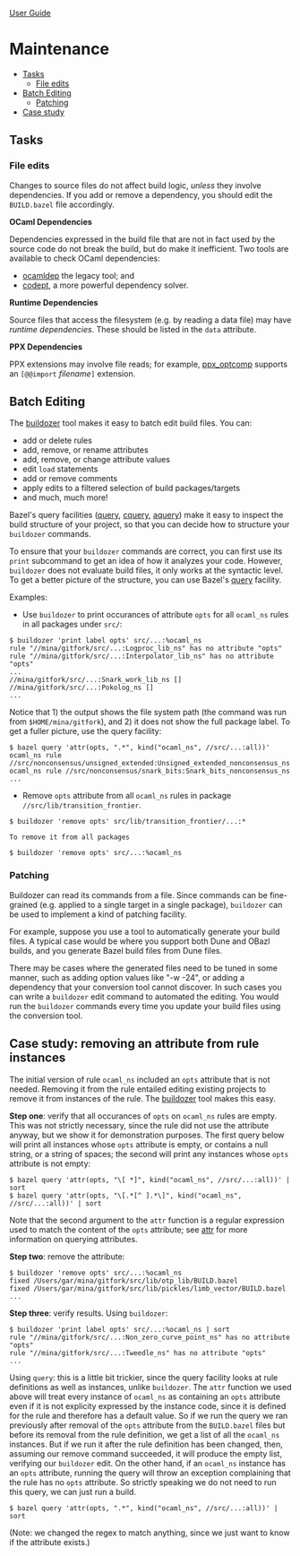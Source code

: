 [User Guide](index.md)

Maintenance
===========

-   [Tasks](#tasks)
    -   [File edits](#fileedits)
-   [Batch Editing](#batch)
    -   [Patching](#patching)
-   [Case study](#case)

<a name="tasks">Tasks</a>
-------------------------

### <a name="fileedits">File edits</a>

Changes to source files do not affect build logic, *unless* they involve
dependencies. If you add or remove a dependency, you should edit the
`BUILD.bazel` file accordingly.

**OCaml Dependencies**

Dependencies expressed in the build file that are not in fact used by
the source code do not break the build, but do make it inefficient. Two
tools are available to check OCaml dependencies:

-   [ocamldep](https://caml.inria.fr/pub/docs/manual-ocaml/depend.html)
    the legacy tool; and
-   [codept](https://opam.ocaml.org/packages/codept/), a more powerful
    dependency solver.

**Runtime Dependencies**

Source files that access the filesystem (e.g. by reading a data file)
may have *runtime dependencies*. These should be listed in the `data`
attribute.

**PPX Dependencies**

PPX extensions may involve file reads; for example,
[ppx\_optcomp](https://github.com/janestreet/ppx_optcomp) supports an
`[@@import` *filename*`]` extension.

<a name="batch">Batch Editing</a>
---------------------------------

The
[buildozer](https://github.com/bazelbuild/buildtools/blob/master/buildozer/README.md)
tool makes it easy to batch edit build files. You can:

-   add or delete rules
-   add, remove, or rename attributes
-   add, remove, or change attribute values
-   edit `load` statements
-   add or remove comments
-   apply edits to a filtered selection of build packages/targets
-   and much, much more!

Bazel's query facilities
([query](https://docs.bazel.build/versions/master/query.html),
[cquery](https://docs.bazel.build/versions/master/cquery.html),
[aquery](https://blog.bazel.build/2019/02/15/introducing-aquery.html))
make it easy to inspect the build structure of your project, so that you
can decide how to structure your `buildozer` commands.

To ensure that your `buildozer` commands are correct, you can first use
its `print` subcommand to get an idea of how it analyzes your code.
However, `buildozer` does not evaluate build files, it only works at the
syntactic level. To get a better picture of the structure, you can use
Bazel's [query](https://docs.bazel.build/versions/master/query.html)
facility.

Examples:

-   Use `buildozer` to print occurances of attribute `opts` for all
    `ocaml_ns` rules in all packages under `src/`:

``` {.shell}
$ buildozer 'print label opts' src/...:%ocaml_ns
rule "//mina/gitfork/src/...:Logproc_lib_ns" has no attribute "opts"
rule "//mina/gitfork/src/...:Interpolator_lib_ns" has no attribute "opts"
...
//mina/gitfork/src/...:Snark_work_lib_ns []
//mina/gitfork/src/...:Pokolog_ns []
...
```

Notice that 1) the output shows the file system path (the command was
run from `$HOME/mina/gitfork`), and 2) it does not show the full package
label. To get a fuller picture, use the query facility:

``` {.shell}
$ bazel query 'attr(opts, ".*", kind("ocaml_ns", //src/...:all))'
ocaml_ns rule //src/nonconsensus/unsigned_extended:Unsigned_extended_nonconsensus_ns
ocaml_ns rule //src/nonconsensus/snark_bits:Snark_bits_nonconsensus_ns
...
```

-   Remove `opts` attribute from all `ocaml_ns` rules in package
    `//src/lib/transition_frontier`.

``` {.shell}
$ buildozer 'remove opts' src/lib/transition_frontier/...:*
```

    To remove it from all packages

``` {.shell}
$ buildozer 'remove opts' src/...:%ocaml_ns
```

### <a name="patching">Patching</a>

Buildozer can read its commands from a file. Since commands can be
fine-grained (e.g. applied to a single target in a single package),
`buildozer` can be used to implement a kind of patching facility.

For example, suppose you use a tool to automatically generate your build
files. A typical case would be where you support both Dune and OBazl
builds, and you generate Bazel build files from Dune files.

There may be cases where the generated files need to be tuned in some
manner, such as adding option values like "-w -24", or adding a
dependency that your conversion tool cannot discover. In such cases you
can write a `buildozer` edit command to automated the editing. You would
run the `buildozer` commands every time you update your build files
using the conversion tool.

<a name="case">Case study: removing an attribute from rule instances</a>
------------------------------------------------------------------------

The initial version of rule `ocaml_ns` included an `opts` attribute that
is not needed. Removing it from the rule entailed editing existing
projects to remove it from instances of the rule. The
[buildozer](#buildozer) tool makes this easy.

**Step one**: verify that all occurances of `opts` on `ocaml_ns` rules
are empty. This was not strictly necessary, since the rule did not use
the attribute anyway, but we show it for demonstration purposes. The
first query below will print all instances whose `opts` attribute is
empty, or contains a null string, or a string of spaces; the second will
print any instances whose `opts` attribute is not empty:

``` {.shell}
$ bazel query 'attr(opts, "\[ *]", kind("ocaml_ns", //src/...:all))' | sort
$ bazel query 'attr(opts, "\[.*[^ ].*\]", kind("ocaml_ns", //src/...:all))' | sort
```

Note that the second argument to the `attr` function is a regular
expression used to match the content of the `opts` attribute; see
[attr](https://docs.bazel.build/versions/master/query.html#attr) for
more information on querying attributes.

**Step two**: remove the attribute:

``` {.shell}
$ buildozer 'remove opts' src/...:%ocaml_ns
fixed /Users/gar/mina/gitfork/src/lib/otp_lib/BUILD.bazel
fixed /Users/gar/mina/gitfork/src/lib/pickles/limb_vector/BUILD.bazel
...
```

**Step three**: verify results. Using `buildozer`:

``` {.shell}
$ buildozer 'print label opts' src/...:%ocaml_ns | sort
rule "//mina/gitfork/src/...:Non_zero_curve_point_ns" has no attribute "opts"
rule "//mina/gitfork/src/...:Tweedle_ns" has no attribute "opts"
...
```

Using `query`: this is a little bit trickier, since the query facility
looks at rule definitions as well as instances, unlike `buildozer`. The
`attr` function we used above will treat every instance of `ocaml_ns` as
containing an `opts` attribute even if it is not explicity expressed by
the instance code, since it is defined for the rule and therefore has a
default value. So if we run the query we ran previously after removal of
the `opts` attribute from the `BUILD.bazel` files but before its removal
from the rule definition, we get a list of all the `ocaml_ns` instances.
But if we run it after the rule definition has been changed, then,
assuming our remove command succeeded, it will produce the empty list,
verifying our `buildozer` edit. On the other hand, if an `ocaml_ns`
instance has an `opts` attribute, running the query will throw an
exception complaining that the rule has no `opts` attribute. So strictly
speaking we do not need to run this query, we can just run a build.

``` {.shell}
$ bazel query 'attr(opts, ".*", kind("ocaml_ns", //src/...:all))' | sort
```

(Note: we changed the regex to match anything, since we just want to
know if the attribute exists.)
